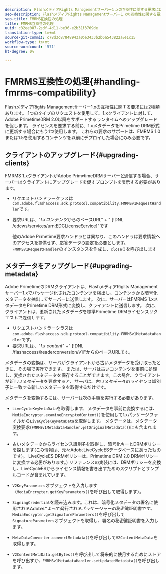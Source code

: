 ```yaml
---
description: FlashメディアRights Managementサーバー1.xの互換性に関する要求には2種類あります。 1つのタイプのリクエストを使用して、1.xクライアントに対して、Adobe PrimetimeDRM 2.0以降をサポートするランタイムへのアップグレードを促します。 ライセンスを要求する前に、1.xメタデータをPrimetime DRM形式に更新する場合にもう1つ使用します。 これらの要求のサポートは、FMRMS 1.0または1.5を使用するコンテンツを以前にデプロイした場合にのみ必要です。
seo-description: FlashメディアRights Managementサーバー1.xの互換性に関する要求には2種類あります。 1つのタイプのリクエストを使用して、1.xクライアントに対して、Adobe PrimetimeDRM 2.0以降をサポートするランタイムへのアップグレードを促します。 ライセンスを要求する前に、1.xメタデータをPrimetime DRM形式に更新する場合にもう1つ使用します。 これらの要求のサポートは、FMRMS 1.0または1.5を使用するコンテンツを以前にデプロイした場合にのみ必要です。
seo-title: FMRMS互換性の処理
title: FMRMS互換性の処理
uuid: c32ee087-2edf-4d11-be36-e2b31f3769de
translation-type: tm+mt
source-git-commit: c78d3c87848943a0be3433b2b6a543822a7e1c15
workflow-type: tm+mt
source-wordcount: '571'
ht-degree: 0%

---
```



# FMRMS互換性の処理{#handling-fmrms-compatibility}

FlashメディアRights Managementサーバー1.xの互換性に関する要求には2種類あります。 1つのタイプのリクエストを使用して、1.xクライアントに対して、Adobe PrimetimeDRM 2.0以降をサポートするランタイムへのアップグレードを促します。 ライセンスを要求する前に、1.xメタデータをPrimetime DRM形式に更新する場合にもう1つ使用します。 これらの要求のサポートは、FMRMS 1.0または1.5を使用するコンテンツを以前にデプロイした場合にのみ必要です。

## クライアントのアップグレード{#upgrading-clients}

FMRMS 1.xクライアントがAdobe PrimetimeDRMサーバーと通信する場合、サーバーはクライアントにアップグレードを促すプロンプトを表示する必要があります。

* リクエストハンドラークラスは`com.adobe.flashaccess.sdk.protocol.compatibility.FMRMSv1RequestHandler`です。
* 要求URLは、&quot;*1.xコンテンツ*&#x200B;からのベースURL&quot; + &quot; [!DNL /edcws/services/urn:EDCLicenseService]&quot;です

   他のAdobe Primetime要求ハンドラとは異なり、このハンドラは要求情報へのアクセスを提供せず、応答データの設定を必要とします。 `FMRMSv1RequestHandler`のインスタンスを作成し、`close()`を呼び出します

## メタデータをアップグレード{#upgrading-metadata}

Adobe PrimetimeのDRMクライアントは、FlashメディアRights Managementサーバー1.xでパッケージ化されたコンテンツを検出し、コンテンツから暗号化メタデータを抽出してサーバーに送信します。 次に、サーバーはFMRMS 1.xメタデータをPrimetime DRM形式に変換し、クライアントに送信します。 次に、クライアントは、更新されたメタデータを標準Primetime DRMライセンスリクエストで送信します。

* リクエストハンドラークラスは`com.adobe.flashaccess.sdk.protocol.compatibility.FMRMSv1MetadataHandler`です。
* 要求URLは、&quot;*1.x content*&quot; +&quot; [!DNL /flashaccess/headerconversion/v1]&quot;からのベースURLです。

メタデータの変換は、サーバがクライアントから古いメタデータを受け取ったときに、その場で実行できます。 または、サーバは古いコンテンツを事前に処理し、変換されたメタデータを保存することができます。この場合、クライアントが新しいメタデータを要求すると、サーバは、古いメタデータのライセンス識別子に一致する新しいメタデータを取得するだけです。

メタデータを変換するには、サーバーは次の手順を実行する必要があります。

* `LiveCycleKeyMetaData`を取得します。 メタデータを事前に変換するには、`MediaEncrypter.examineEncryptedContent()`を使用して1.xパッケージファイルから`LiveCycleKeyMetaData`を取得します。 メタデータは、メタデータ変換要求(`FMRMSv1MetadataHandler.getOriginalMetadata()`)にも含まれます。

* 古いメタデータからライセンス識別子を取得し、暗号化キーとDRMポリシーを探します(この情報は、元々AdobeLiveCycleESデータベースにあったものです)。 LiveCycleES DRMポリシーは、Primetime DRM 2.0 DRMポリシーに変換する必要があります。) リファレンスの実装には、DRMポリシーを変換し、LiveCycleESからライセンス情報を書き出すためのスクリプトとサンプルコードが含まれています。
* `V2KeyParameters`オブジェクトを入力します（`MediaEncrypter.getKeyParameters()`を呼び出して取得します）。

* `SigningCredential`を読み込みます。これは、暗号化メタデータの署名に使用されるAdobeによって発行されるパッケージャーの秘密鍵証明書です。 `MediaEncrypter.getSignatureParameters()`を呼び出して`SignatureParameters`オブジェクトを取得し、署名の秘密鍵証明書を入力します。

* `MetaDataConverter.convertMetadata()`を呼び出して`V2ContentMetaData`を取得します。

* `V2ContentMetaData.getBytes()`を呼び出して将来的に使用するためにストアを呼び出すか、`FMRMSv1MetadataHandler.setUpdatedMetadata()`を呼び出します。